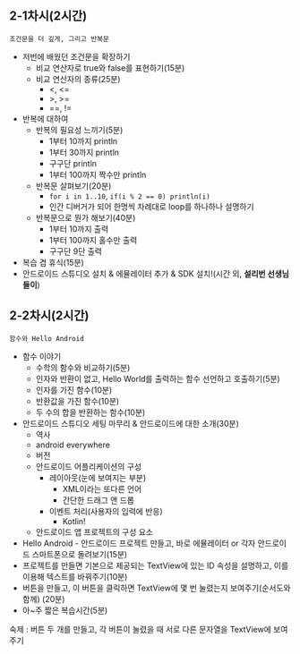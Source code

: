 ## 2-1차시(2시간)
`조건문을 더 깊게, 그리고 반복문`

- 저번에 배웠던 조건문을 확장하기
    - 비교 연산자로 true와 false를 표현하기(15분)
    - 비교 연산자의 종류(25분)
        - <, <=
        - \>, >=
        - ==, !=
- 반복에 대하여
    - 반복의 필요성 느끼기(5분)
        - 1부터 10까지 println
        - 1부터 30까지 println
        - 구구단 println
        - 1부터 100까지 짝수만 println
    - 반복문 살펴보기(20분)
        - `for i in 1..10`, `if(i % 2 == 0) println(i)`
        - 인간 디버거가 되어 한명씩 차례대로 loop를 하나하나 설명하기
    - 반복문으로 뭔가 해보기(40분)
        - 1부터 10까지 출력
        - 1부터 100까지 홀수만 출력
        - 구구단 9단 출력
- 복습 겸 휴식(15분)
- 안드로이드 스튜디오 설치 & 에뮬레이터 추가 & SDK 설치!(시간 외, **설리번 선생님들이**)

## 2-2차시(2시간)
`함수와 Hello Android`

- 함수 이야기
    - 수학의 함수와 비교하기(5분)
    - 인자와 반환이 없고, Hello World를 출력하는 함수 선언하고 호출하기(5분)
    - 인자를 가진 함수(10분)
    - 반환값을 가진 함수(10분)
    - 두 수의 합을 반환하는 함수(10분)
- 안드로이드 스튜디오 세팅 마무리 & 안드로이드에 대한 소개(30분)
    - 역사
    - android everywhere
    - 버전
    - 안드로이드 어플리케이션의 구성
        - 레이아웃(눈에 보여지는 부분)
            - XML이라는 또다른 언어
            - 간단한 드래그 앤 드롭
        - 이벤트 처리(사용자의 입력에 반응)
            - Kotlin!
    - 안드로이드 앱 프로젝트의 구성 요소
- Hello Android - 안드로이드 프로젝트 만들고, 바로 에뮬레이터 or 각자 안드로이드 스마트폰으로 돌려보기(15분)
- 프로젝트를 만들면 기본으로 제공되는 TextView에 있는 ID 속성을 설명하고, 이를 이용해 텍스트를 바꿔주기(10분)
- 버튼을 만들고, 이 버튼을 클릭하면 TextView에 몇 번 눌렸는지 보여주기(순서도와 함께) (20분)
- 아~주 짧은 복습시간(5분)

숙제 : 버튼 두 개를 만들고, 각 버튼이 눌렸을 때 서로 다른 문자열을 TextView에 보여주기